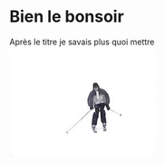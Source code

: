 # Bien le bonsoir
Après le titre je savais plus quoi mettre
[![Nils](https://github.com/remybms/myFirstRepo/blob/main/nils.jpg)](https://youtu.be/hYfz5adLxJc/ "Named link title")
